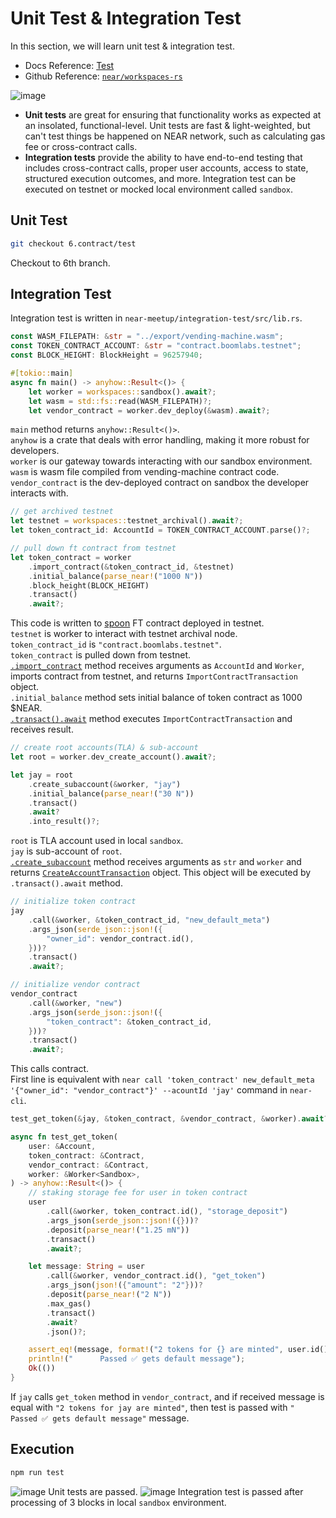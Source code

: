 # Unit Test & Integration Test

In this section, we will learn unit test & integration test.
* Docs Reference: [Test](https://docs.near.org/develop/testing/introduction)  
* Github Reference: [`near/workspaces-rs`](https://github.com/near/workspaces-rs)      

![image](https://user-images.githubusercontent.com/96561121/187455447-fdfb75ff-dc32-4243-9a40-9a8c3236d6bb.png)
* **Unit tests** are great for ensuring that functionality works as expected at an insolated, functional-level. Unit tests are fast & light-weighted, but can't test things be happened on NEAR network, such as calculating gas fee or cross-contract calls.
* **Integration tests** provide the ability to have end-to-end testing that includes cross-contract calls, proper user accounts, access to state, structured execution outcomes, and more. Integration test can be executed on testnet or mocked local environment called `sandbox`.

## Unit Test
```bash
git checkout 6.contract/test
```
Checkout to 6th branch.   

## Integration Test
Integration test is written in `near-meetup/integration-test/src/lib.rs`.
```rust
const WASM_FILEPATH: &str = "../export/vending-machine.wasm";
const TOKEN_CONTRACT_ACCOUNT: &str = "contract.boomlabs.testnet";
const BLOCK_HEIGHT: BlockHeight = 96257940;

#[tokio::main]
async fn main() -> anyhow::Result<()> {
    let worker = workspaces::sandbox().await?;
    let wasm = std::fs::read(WASM_FILEPATH)?;
	let vendor_contract = worker.dev_deploy(&wasm).await?;
```
`main` method returns `anyhow::Result<()>`.   
`anyhow` is a crate that deals with error handling, making it more robust for developers.   
`worker` is our gateway towards interacting with our sandbox environment.   
`wasm` is wasm file compiled from vending-machine contract code.   
`vendor_contract` is the dev-deployed contract on sandbox the developer interacts with.
```rust
// get archived testnet
let testnet = workspaces::testnet_archival().await?;
let token_contract_id: AccountId = TOKEN_CONTRACT_ACCOUNT.parse()?;

// pull down ft contract from testnet
let token_contract = worker
    .import_contract(&token_contract_id, &testnet)
    .initial_balance(parse_near!("1000 N"))
    .block_height(BLOCK_HEIGHT)
    .transact()
    .await?;
```
This code is written to [spoon](https://github.com/near/workspaces-rs#spooning---pulling-existing-state-and-contracts-from-mainnettestnet) FT contract deployed in testnet.   
`testnet` is worker to interact with testnet archival node.   
`token_contract_id` is `"contract.boomlabs.testnet"`.   
`token_contract` is pulled down from testnet.   
[`.import_contract`](https://docs.rs/workspaces/latest/workspaces/struct.Worker.html#method.import_contract) method receives arguments as `AccountId` and `Worker`, imports contract from testnet, and returns `ImportContractTransaction` object.   
`.initial_balance` method sets initial balance of token contract as 1000 $NEAR.   
[`.transact().await`](https://docs.rs/workspaces/latest/workspaces/operations/struct.Transaction.html#method.transact) method executes `ImportContractTransaction` and receives result.
```rust
// create root accounts(TLA) & sub-account
let root = worker.dev_create_account().await?;

let jay = root
    .create_subaccount(&worker, "jay")
    .initial_balance(parse_near!("30 N"))
    .transact()
    .await?
    .into_result()?;
```
`root` is TLA account used in local `sandbox`.   
`jay` is sub-account of `root`.   
[`.create_subaccount`](https://docs.rs/workspaces/latest/workspaces/struct.Account.html#method.create_subaccount) method receives arguments as `str` and `worker` and returns [`CreateAccountTransaction`](https://docs.rs/workspaces/latest/workspaces/operations/struct.CreateAccountTransaction.html) object. This object will be executed by `.transact().await` method.
```rust
// initialize token contract
jay
    .call(&worker, &token_contract_id, "new_default_meta")
    .args_json(serde_json::json!({
        "owner_id": vendor_contract.id(),
    }))?
    .transact()
    .await?;

// initialize vendor contract
vendor_contract
    .call(&worker, "new")
    .args_json(serde_json::json!({
        "token_contract": &token_contract_id,
    }))?
    .transact()
    .await?;
```
This calls contract.   
First line is equivalent with `near call 'token_contract' new_default_meta '{"owner_id": "vendor_contract"}' --acountId 'jay'` command in `near-cli`.
```rust
test_get_token(&jay, &token_contract, &vendor_contract, &worker).await?;

async fn test_get_token(
    user: &Account,
    token_contract: &Contract,
    vendor_contract: &Contract,
    worker: &Worker<Sandbox>,
) -> anyhow::Result<()> {
    // staking storage fee for user in token contract
    user
        .call(&worker, token_contract.id(), "storage_deposit")
        .args_json(serde_json::json!({}))?
        .deposit(parse_near!("1.25 mN"))
        .transact()
        .await?;

    let message: String = user
        .call(&worker, vendor_contract.id(), "get_token")
        .args_json(json!({"amount": "2"}))?
        .deposit(parse_near!("2 N"))
        .max_gas()
        .transact()
        .await?
        .json()?;

    assert_eq!(message, format!("2 tokens for {} are minted", user.id()).to_string());
    println!("      Passed ✅ gets default message");
    Ok(())
}
```
If `jay` calls `get_token` method in `vendor_contract`, and if received message is equal with `"2 tokens for jay are minted"`, then test is passed with `"      Passed ✅ gets default message"` message.
## Execution
```bash
npm run test
```
![image](https://user-images.githubusercontent.com/96561121/187462904-6b427f58-314a-4d05-a735-3778359cccc1.png)
Unit tests are passed.
![image](https://user-images.githubusercontent.com/96561121/187463014-d83b86ba-7574-4084-90aa-dc3d625168cd.png)
Integration test is passed after processing of 3 blocks in local `sandbox` environment.
